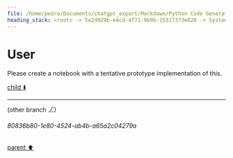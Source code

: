 ```yaml
---
file: /home/pedro/Documents/chatgpt_export/Markdown/Python Code Generation Library.md
heading_stack: <root> -> 5e2d029b-e4cd-4f71-9b9b-15317373e828 -> System -> 50a6fed2-65a3-4235-91ed-2c00215cec97 -> System -> aaa2063b-23c7-42d9-b287-311538c31118 -> User -> 710651c1-43f4-4b45-b5e6-22695d6862e9 -> Assistant -> Data Model Design -> Code Generation -> Composability -> Async Support -> Error Handling -> aaa28848-1b1d-44cc-8317-8dcb3aed632f -> User
---
```

# User

Please create a notebook with a tentative prototype implementation of this.

[child ⬇️](#80836b80-1e80-4524-ab4b-a65a2c04279a)

---

(other branch ⎇)
###### 80836b80-1e80-4524-ab4b-a65a2c04279a
[parent ⬆️](#aaa28848-1b1d-44cc-8317-8dcb3aed632f)
